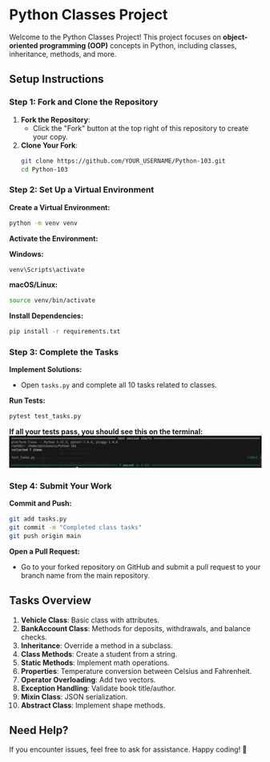 # Python Classes Project

Welcome to the Python Classes Project! This project focuses on **object-oriented programming (OOP)** concepts in Python, including classes, inheritance, methods, and more.

## Setup Instructions

### Step 1: Fork and Clone the Repository
1. **Fork the Repository**:  
   - Click the "Fork" button at the top right of this repository to create your copy.
2. **Clone Your Fork**:  
   ```bash
   git clone https://github.com/YOUR_USERNAME/Python-103.git
   cd Python-103
   ```

### Step 2: Set Up a Virtual Environment

**Create a Virtual Environment:**
```bash
python -m venv venv
```

**Activate the Environment:**

**Windows:**
```bash
venv\Scripts\activate
```

**macOS/Linux:**
```bash
source venv/bin/activate
```

**Install Dependencies:**
```bash
pip install -r requirements.txt
```

### Step 3: Complete the Tasks

**Implement Solutions:**
- Open `tasks.py` and complete all 10 tasks related to classes.

**Run Tests:**
```bash
pytest test_tasks.py
```

**If all your tests pass, you should see this on the terminal:**
![Test cases](testcases.png)

### Step 4: Submit Your Work

**Commit and Push:**
```bash
git add tasks.py
git commit -m "Completed class tasks"
git push origin main
```

**Open a Pull Request:**
- Go to your forked repository on GitHub and submit a pull request to your branch name from the main repository.

## Tasks Overview

1. **Vehicle Class**: Basic class with attributes.
2. **BankAccount Class**: Methods for deposits, withdrawals, and balance checks.
3. **Inheritance**: Override a method in a subclass.
4. **Class Methods**: Create a student from a string.
5. **Static Methods**: Implement math operations.
6. **Properties**: Temperature conversion between Celsius and Fahrenheit.
7. **Operator Overloading**: Add two vectors.
8. **Exception Handling**: Validate book title/author.
9. **Mixin Class**: JSON serialization.
10. **Abstract Class**: Implement shape methods.

## Need Help?

If you encounter issues, feel free to ask for assistance. Happy coding! 🚀

